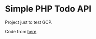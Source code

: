 # Simple PHP Todo API

Project just to test GCP.

Code from [here](https://medium.com/@kesaralive/how-to-deploy-your-first-containerized-application-on-google-cloud-run-6b9d3e8802f1).
